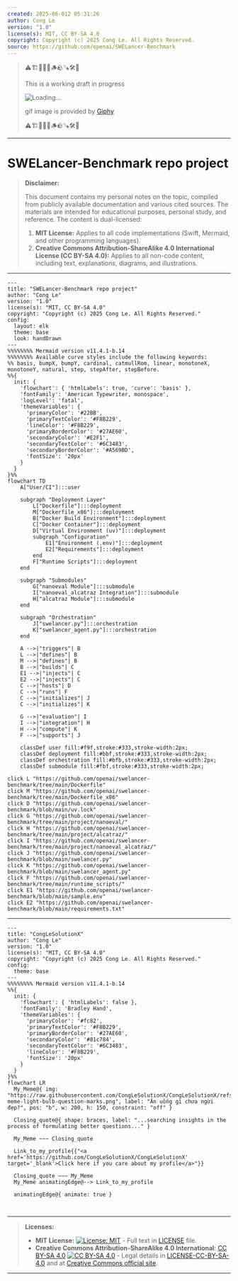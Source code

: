 ```yaml
---
created: 2025-06-012 05:31:26
author: Cong Le
version: "1.0"
license(s): MIT, CC BY-SA 4.0
copyright: Copyright (c) 2025 Cong Le. All Rights Reserved.
source: https://github.com/openai/SWELancer-Benchmark
---
```



> ⚠️🏗️🚧🦺🧱🪵🪨🪚🛠️👷
> 
> This is a working draft in progress
> 
> ![Loading...](https://media3.giphy.com/media/v1.Y2lkPTc5MGI3NjExY2tvYWIyOGRpbWZodTQ2YTI2bjQ1eHpoaDY0YTZ3Mms2aWhneHNlYSZlcD12MV9pbnRlcm5hbF9naWZfYnlfaWQmY3Q9Zw/fR6aYF0SUJAeoypyub/giphy.gif)
>
> gif image is provided by [Giphy](https://giphy.com)
> 
> ⚠️🏗️🚧🦺🧱🪵🪨🪚🛠️👷


----


# SWELancer-Benchmark repo project
> **Disclaimer:**
>
> This document contains my personal notes on the topic,
> compiled from publicly available documentation and various cited sources.
> The materials are intended for educational purposes, personal study, and reference.
> The content is dual-licensed:
> 1. **MIT License:** Applies to all code implementations (Swift, Mermaid, and other programming languages).
> 2. **Creative Commons Attribution-ShareAlike 4.0 International License (CC BY-SA 4.0):** Applies to all non-code content, including text, explanations, diagrams, and illustrations.
---

```mermaid
---
title: "SWELancer-Benchmark repo project"
author: "Cong Le"
version: "1.0"
license(s): "MIT, CC BY-SA 4.0"
copyright: "Copyright (c) 2025 Cong Le. All Rights Reserved."
config:
  layout: elk
  theme: base
  look: handDrawn
---
%%%%%%%% Mermaid version v11.4.1-b.14
%%%%%%%% Available curve styles include the following keywords:
%% basis, bumpX, bumpY, cardinal, catmullRom, linear, monotoneX, monotoneY, natural, step, stepAfter, stepBefore.
%%{
  init: {
    'flowchart': { 'htmlLabels': true, 'curve': 'basis' },
    'fontFamily': 'American Typewriter, monospace',
    'logLevel': 'fatal',
    'themeVariables': {
      'primaryColor': '#22BB',
      'primaryTextColor': '#F8B229',
      'lineColor': '#F8B229',
      'primaryBorderColor': '#27AE60',
      'secondaryColor': '#E2F1',
      'secondaryTextColor': '#6C3483',
      'secondaryBorderColor': '#A569BD',
      'fontSize': '20px'
    }
  }
}%%
flowchart TD
    A["User/CI"]:::user

    subgraph "Deployment Layer"
        L["Dockerfile"]:::deployment
        M["Dockerfile_x86"]:::deployment
        B["Docker Build Environment"]:::deployment
        C["Docker Container"]:::deployment
        D["Virtual Environment (uv)"]:::deployment
        subgraph "Configuration"
            E1["Environment (.env)"]:::deployment
            E2["Requirements"]:::deployment
        end
        F["Runtime Scripts"]:::deployment
    end

    subgraph "Submodules"
        G["nanoeval Module"]:::submodule
        I["nanoeval_alcatraz Integration"]:::submodule
        H["alcatraz Module"]:::submodule
    end

    subgraph "Orchestration"
        J["swelancer.py"]:::orchestration
        K["swelancer_agent.py"]:::orchestration
    end

    A -->|"triggers"| B
    L -->|"defines"| B
    M -->|"defines"| B
    B -->|"builds"| C
    E1 -->|"injects"| C
    E2 -->|"injects"| C
    C -->|"hosts"| D
    C -->|"runs"| F
    C -->|"initializes"| J
    C -->|"initializes"| K

    G -->|"evaluation"| I
    I -->|"integration"| H
    H -->|"compute"| K
    F -->|"supports"| J

    classDef user fill:#f9f,stroke:#333,stroke-width:2px;
    classDef deployment fill:#bbf,stroke:#333,stroke-width:2px;
    classDef orchestration fill:#bfb,stroke:#333,stroke-width:2px;
    classDef submodule fill:#fbf,stroke:#333,stroke-width:2px;

click L "https://github.com/openai/swelancer-benchmark/tree/main/Dockerfile"
click M "https://github.com/openai/swelancer-benchmark/tree/main/Dockerfile_x86"
click D "https://github.com/openai/swelancer-benchmark/blob/main/uv.lock"
click G "https://github.com/openai/swelancer-benchmark/tree/main/project/nanoeval/"
click H "https://github.com/openai/swelancer-benchmark/tree/main/project/alcatraz/"
click I "https://github.com/openai/swelancer-benchmark/tree/main/project/nanoeval_alcatraz/"
click J "https://github.com/openai/swelancer-benchmark/blob/main/swelancer.py"
click K "https://github.com/openai/swelancer-benchmark/blob/main/swelancer_agent.py"
click F "https://github.com/openai/swelancer-benchmark/tree/main/runtime_scripts/"
click E1 "https://github.com/openai/swelancer-benchmark/blob/main/sample.env"
click E2 "https://github.com/openai/swelancer-benchmark/blob/main/requirements.txt"

```


---

<!-- 
```mermaid
%% Current Mermaid version
info
```  -->


```mermaid
---
title: "CongLeSolutionX"
author: "Cong Le"
version: "1.0"
license(s): "MIT, CC BY-SA 4.0"
copyright: "Copyright (c) 2025 Cong Le. All Rights Reserved."
config:
  theme: base
---
%%%%%%%% Mermaid version v11.4.1-b.14
%%{
  init: {
    'flowchart': { 'htmlLabels': false },
    'fontFamily': 'Bradley Hand',
    'themeVariables': {
      'primaryColor': '#fc82',
      'primaryTextColor': '#F8B229',
      'primaryBorderColor': '#27AE60',
      'secondaryColor': '#81c784',
      'secondaryTextColor': '#6C3483',
      'lineColor': '#F8B229',
      'fontSize': '20px'
    }
  }
}%%
flowchart LR
  My_Meme@{ img: "https://raw.githubusercontent.com/CongLeSolutionX/CongLeSolutionX/refs/heads/main/assets/images/My-meme-light-bulb-question-marks.png", label: "Ăn uống gì chưa ngừi đẹp?", pos: "b", w: 200, h: 150, constraint: "off" }

  Closing_quote@{ shape: braces, label: "...searching insights in the process of formulating better questions..." }
    
  My_Meme ~~~ Closing_quote
    
  Link_to_my_profile{{"<a href='https://github.com/CongLeSolutionX/CongLeSolutionX' target='_blank'>Click here if you care about my profile</a>"}}

  Closing_quote ~~~ My_Meme
  My_Meme animatingEdge@--> Link_to_my_profile
  
  animatingEdge@{ animate: true }



```

---
>**Licenses:**
>
>- **MIT License:**  [![License: MIT](https://img.shields.io/badge/License-MIT-yellow.svg)](LICENSE) - Full text in [LICENSE](LICENSE) file.
>- **Creative Commons Attribution-ShareAlike 4.0 International**: [CC BY-SA 4.0](https://creativecommons.org/licenses/by-sa/4.0/) [![CC BY-SA 4.0](https://licensebuttons.net/l/by-sa/4.0/88x31.png)](https://creativecommons.org/licenses/by-sa/4.0/) - Legal details in [LICENSE-CC-BY-SA-4.0](THE_PAST/LICENSE-CC-BY-SA-4.0) and at [Creative Commons official site](https://creativecommons.org/licenses/by-sa/4.0/).
>
---